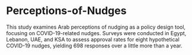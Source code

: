 # Perceptions-of-Nudges
This study examines Arab perceptions of nudging as a policy design tool, focusing on COVID-19-related nudges. Surveys were conducted in Egypt, Lebanon, UAE, and KSA to assess approval rates for eight hypothetical COVID-19 nudges, yielding 698 responses over a little more than a year.
